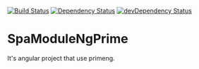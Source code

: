 [![Build Status](https://travis-ci.com/l7960261/spa-module-ng-prime.svg?branch=master)](https://travis-ci.com/l7960261/spa-module-ng-prime) [![Dependency Status](https://david-dm.org/l7960261/spa-module-ng-prime.svg)](https://david-dm.org/l7960261/spa-module-ng-prime) [![devDependency Status](https://david-dm.org/l7960261/spa-module-ng-prime/dev-status.svg)](https://david-dm.org/l7960261/spa-module-ng-prime?type=dev)

# SpaModuleNgPrime

It's angular project that use primeng.
